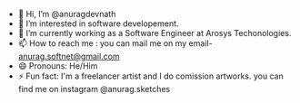 - 👋 Hi, I’m @anuragdevnath
- 👀 I’m interested in software developement.
- 🌱 I’m currently working as a Software Engineer at Arosys Techonologies.
- 📫 How to reach me : you can mail me on my email- anurag.softnet@gmail.com
- 😄 Pronouns: He/Him
- ⚡ Fun fact: I'm a freelancer artist and I do comission artworks. you can find me on instagram @anurag.sketches

<!---
anuragdevnath/anuragdevnath is a ✨ special ✨ repository because its `README.md` (this file) appears on your GitHub profile.
You can click the Preview link to take a look at your changes.
--->
